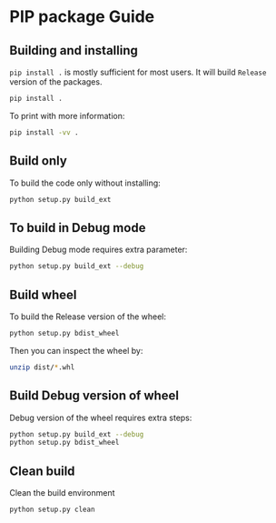 # PIP package Guide

## Building and installing

`pip install .` is mostly sufficient for most users. It will build `Release` version of the packages.

```bash
pip install .
```

To print with more information:

```bash
pip install -vv .
```

## Build only

To build the code only without installing:

```bash
python setup.py build_ext
```

## To build in Debug mode

Building Debug mode requires extra parameter:

```bash
python setup.py build_ext --debug
```

## Build wheel

To build the Release version of the wheel:

```bash
python setup.py bdist_wheel
```

Then you can inspect the wheel by:

```bash
unzip dist/*.whl
```

## Build Debug version of wheel

Debug version of the wheel requires extra steps:

```bash
python setup.py build_ext --debug
python setup.py bdist_wheel
```

## Clean build

Clean the build environment

```bash
python setup.py clean
```